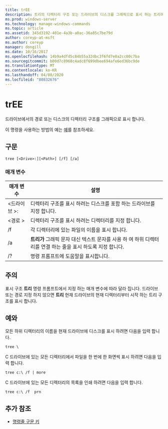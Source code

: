 ```yaml
---
title: trEE
description: 트리의 디렉터리 구조 또는 드라이브의 디스크를 그래픽으로 표시 하는 트리에 대 한 Windows 명령 항목입니다.
ms.prod: windows-server
ms.technology: manage-windows-commands
ms.topic: article
ms.assetid: 345d3192-401e-4a3b-a8ac-36a85c7be79d
author: coreyp-at-msft
ms.author: coreyp
manager: dongill
ms.date: 10/16/2017
ms.openlocfilehash: 14b9a4dfd5c84b55a32dbc3f6fd7e8a2cc00c7ba
ms.sourcegitcommit: b00d7c8968c4adc8f699dbee694afe6ed36bc9de
ms.translationtype: MT
ms.contentlocale: ko-KR
ms.lasthandoff: 04/08/2020
ms.locfileid: "80832676"
---
```

# <a name="tree"></a>trEE

드라이브에서의 경로 또는 디스크의 디렉터리 구조를 그래픽으로 표시 합니다.

이 명령을 사용하는 방법의 예는 [예](#BKMK_examples)를 참조하세요.

## <a name="syntax"></a>구문

```
tree [<Drive>:][<Path>] [/f] [/a]
```

### <a name="parameters"></a>매개 변수

|매개 변수|설명|
|---------|-----------|
|\<드라이브 >:|디렉터리 구조를 표시 하려는 디스크를 포함 하는 드라이브를 지정 합니다.|
|\<경로 >|디렉터리 구조를 표시 하려는 디렉터리를 지정 합니다.|
|/f|각 디렉터리에 있는 파일의 이름을 표시 합니다.|
|/a|**트리가** 그래픽 문자 대신 텍스트 문자를 사용 하 여 하위 디렉터리를 연결 하는 줄을 표시 하도록 지정 합니다.|
|/?|명령 프롬프트에 도움말을 표시합니다.|

## <a name="remarks"></a>주의

표시 구조 **트리** 명령 프롬프트에서 지정 하는 매개 변수에 따라 달라 집니다. 드라이브 또는 경로 지정 하지 않으면 **트리** 현재 드라이브의 현재 디렉터리부터 시작 하는 트리 구조를 표시 합니다.

## <a name="examples"></a><a name=BKMK_examples></a>예와

모든 하위 디렉터리의 이름을 현재 드라이브에 디스크를 표시 하려면 다음을 입력 합니다.
```
tree \
```
C 드라이브에 있는 모든 디렉터리에서 파일을 한 번에 한 화면씩 표시 하려면 다음을 입력 합니다.
```
tree c:\ /f | more 
```
C 드라이브에 있는 모든 디렉터리의 목록을 인쇄 하려면 다음을 입력 합니다.
```
tree c:\ /f  prn 
```

## <a name="additional-references"></a>추가 참조

- [명령줄 구문 키](command-line-syntax-key.md)